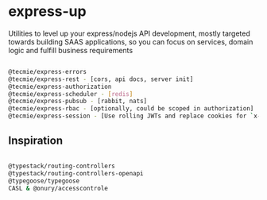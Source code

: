 # express-up
Utilities to level up your express/nodejs API development, mostly targeted towards building SAAS applications, so you can focus on services, domain logic and fulfill business requirements


```sh

@tecmie/express-errors
@tecmie/express-rest - [cors, api docs, server init]
@tecmie/express-authorization
@tecmie/express-scheduler - [redis]
@tecmie/express-pubsub - [rabbit, nats]
@tecmie/express-rbac - [optionally, could be scoped in authorization]
@tecmie/express-session - [Use rolling JWTs and replace cookies for `x-session-headers` style implementation]

```

## Inspiration

```sh

@typestack/routing-controllers
@typestack/routing-controllers-openapi
@typegoose/typegoose
CASL & @onury/accesscontrole

```
